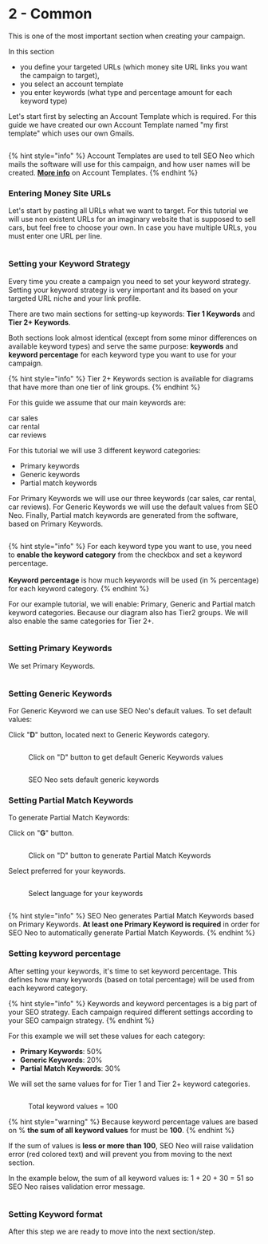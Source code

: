 # 2 - Common

This is one of the most important section when creating your campaign.

&#x20;In this section

* you define your targeted URLs (which money site URL links you want the campaign to target),
* you select an account template&#x20;
* you enter keywords (what type and percentage amount for each keyword type)

Let's start first by selecting an Account Template which is required. For this guide we have created our own Account Template named "my first template" which uses our own Gmails.

<figure><img src="../../../.gitbook/assets/2 - common - account template.jpg" alt=""><figcaption></figcaption></figure>

{% hint style="info" %}
Account Templates are used to tell SEO Neo which mails the software will use for this campaign, and how user names will be created. [**More info**](../../../documentation/account-templates/) on Account Templates.
{% endhint %}

### Entering Money Site URLs

Let's start by pasting all URLs what we want to target. For this tutorial we will use non existent URLs for an imaginary website that is supposed to sell cars, but feel free to choose your own. In case you have multiple URLs, you must enter one URL per line.

<figure><img src="../../../.gitbook/assets/2 - common - urls.jpg" alt=""><figcaption></figcaption></figure>

### Setting your Keyword Strategy

Every time you create a campaign you need to set your keyword strategy. Setting your keyword strategy is very important and its based on your targeted URL niche and your link profile.

There are two main sections for setting-up keywords: **Tier 1 Keywords** and **Tier 2+ Keywords**.

Both sections look almost identical (except from some minor differences on available keyword types) and serve the same purpose: **keywords** and **keyword percentage** for each keyword type you want to use for your campaign.

{% hint style="info" %}
Tier 2+ Keywords section is available for diagrams that have more than one tier of link groups.
{% endhint %}

For this guide we assume that our main keywords are:

car sales\
car rental\
car reviews

For this tutorial we will use 3 different keyword categories:

* Primary keywords
* Generic keywords
* Partial match keywords

For Primary Keywords we will use our three keywords (car sales, car rental, car reviews). For Generic Keywords we will use the default values from SEO Neo. Finally, Partial match keywords are generated from the software, based on Primary Keywords.

<figure><img src="../../../.gitbook/assets/keyword settings.jpg" alt=""><figcaption></figcaption></figure>

{% hint style="info" %}
For each keyword type you want to use, you need to **enable the keyword category** from the checkbox and set a keyword percentage.\
\
**Keyword percentage** is how much keywords will be used (in % percentage) for each keyword category.
{% endhint %}

For our example tutorial, we will enable: Primary, Generic and Partial match keyword categories. Because our diagram also has Tier2 groups. We will also enable the same categories for Tier 2+.

<figure><img src="../../../.gitbook/assets/toggle keyword categories.JPG" alt=""><figcaption></figcaption></figure>

### Setting Primary Keywords

We set Primary Keywords.

<figure><img src="../../../.gitbook/assets/primary keywords.jpg" alt=""><figcaption></figcaption></figure>

### Setting Generic Keywords

For Generic Keyword we can use SEO Neo's default values. To set default values:

Click "**D**" button, located next to Generic Keywords category.

<figure><img src="../../../.gitbook/assets/generate generic keywords.jpg" alt=""><figcaption><p>Click on "D" button to get default Generic Keywords values </p></figcaption></figure>

<figure><img src="../../../.gitbook/assets/generate generic keywords 2.jpg" alt=""><figcaption><p>SEO Neo sets default generic keywords</p></figcaption></figure>

### Setting Partial Match Keywords

To generate Partial Match Keywords: &#x20;

Click on "**G**" button.

<figure><img src="../../../.gitbook/assets/generate partial match keywords.jpg" alt=""><figcaption><p>Click on "D" button to generate Partial Match Keywords</p></figcaption></figure>

Select preferred for your keywords.

<figure><img src="../../../.gitbook/assets/generate partial match keywords 2.jpg" alt=""><figcaption><p>Select language for your keywords</p></figcaption></figure>

<figure><img src="../../../.gitbook/assets/generate partial match keywords 3.jpg" alt=""><figcaption></figcaption></figure>

{% hint style="info" %}
SEO Neo generates Partial Match Keywords based on Primary Keywords. **At least one Primary Keyword is required** in order for SEO Neo to automatically generate Partial Match Keywords.
{% endhint %}

### Setting keyword percentage

After setting your keywords, it's time to set keyword percentage. This defines how many keywords (based on total percentage) will be used from each keyword category.

{% hint style="info" %}
Keywords and keyword percentages is a big part of your SEO strategy. Each campaign required different settings according to your SEO campaign strategy.
{% endhint %}

For this example we will set these values for each category:

* **Primary Keywords**: 50%
* **Generic Keywords**: 20%
* **Partial Match Keywords**: 30%

We will set the same values for for Tier 1 and Tier 2+ keyword categories.

<figure><img src="../../../.gitbook/assets/keyword percentage values 2.jpg" alt=""><figcaption><p>Total keyword values = 100</p></figcaption></figure>

{% hint style="warning" %}
Because keyword percentage values are based on % **the sum of all keyword values** for must be **100**.
{% endhint %}

If the sum of values is **less or more** **than 100**, SEO Neo will raise validation error (red colored text) and will prevent you from moving to the next section.

In the example below, the sum of all keyword values is: 1 + 20 + 30 = 51 so SEO Neo raises validation error message.

<figure><img src="../../../.gitbook/assets/wrong percentage value.jpg" alt=""><figcaption></figcaption></figure>

### Setting Keyword format

After this step we are ready to move into the next section/step.&#x20;
